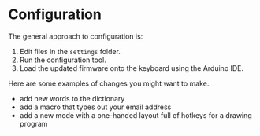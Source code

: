# Configuration

The general approach to configuration is:

1. Edit files in the `settings` folder.
2. Run the configuration tool.
3. Load the updated firmware onto the keyboard using the Arduino IDE.


Here are some examples of changes you might want to make.

* add new words to the dictionary
* add a macro that types out your email address
* add a new mode with a one-handed layout full of hotkeys for a drawing program
